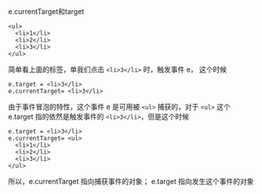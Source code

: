 e.currentTarget和target

```text
<ul>
  <li>1</li>
  <li>2</li>
  <li>3</li>
</ul>
```

简单看上面的标签，单我们点击 `<li>3</li>` 时，触发事件 e， 这个时候

```text
e.target = <li>3</li>
e.currentTarget= <li>3</li>
```

由于事件冒泡的特性，这个事件 e 是可用被 `<ul>` 捕获的，对于 `<ul>` 这个 e.target 指的依然是触发事件的 `<li>3</li>`，但是这个时候

```text
e.target = <li>3</li>
e.currentTarget= <ul>
  <li>1</li>
  <li>2</li>
  <li>3</li>
</ul>
```

所以，e.currentTarget 指向捕获事件的对象； e.target 指向发生这个事件的对象

